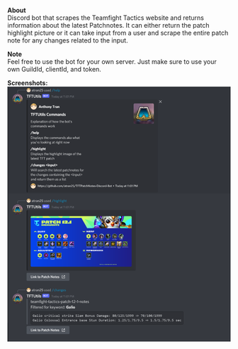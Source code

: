 **About**  
Discord bot that scrapes the Teamfight Tactics website and returns information about the latest Patchnotes. It can either return the patch highlight picture or it can take input from a user and scrape the entire patch note for any changes related to the input.  
  
**Note**  
Feel free to use the bot for your own server. Just make sure to use your own GuildId, clientId, and token.

**Screenshots:**  
![image](/screenshots/discord-bot-screens.png)
